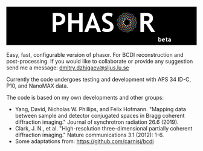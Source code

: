 ![Image description](img/introLogo.png)

Easy, fast, configurable version of phasor. For BCDI reconstruction and post-processing.
If you would like to collaborate or provide any suggestion send me a message: dmitry.dzhigaev@sljus.lu.se

Currently the code undergoes testing and development with APS 34 ID-C, P10, and NanoMAX data.

The code is based on my own developments and other groups:
- Yang, David, Nicholas W. Phillips, and Felix Hofmann. "Mapping data between sample and detector conjugated spaces in Bragg coherent diffraction imaging." Journal of synchrotron radiation 26.6 (2019).
- Clark, J. N., et al. "High-resolution three-dimensional partially coherent diffraction imaging." Nature communications 3.1 (2012): 1-6.
- Some adaptations from: https://github.com/carnisj/bcdi
